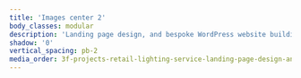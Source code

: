 ```yaml
---
title: 'Images center 2'
body_classes: modular
description: 'Landing page design, and bespoke WordPress website building for 3F Project''s retail lighting service home page on desktop'
shadow: '0'
vertical_spacing: pb-2
media_order: 3f-projects-retail-lighting-service-landing-page-design-and-bespoke-wordpress-website-building-desktop-2.jpg
---
```


